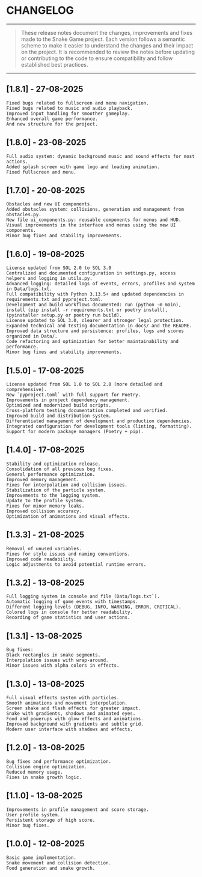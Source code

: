 # CHANGELOG

---

> These release notes document the changes, improvements and fixes made to the Snake Game project. Each version follows a semantic scheme to make it easier to understand the changes and their impact on the project. It is recommended to review the notes before updating or contributing to the code to ensure compatibility and follow established best practices.

---

## [1.8.1] - 27-08-2025
	Fixed bugs related to fullscreen and menu navigation.
	Fixed bugs related to music and audio playback.
	Improved input handling for smoother gameplay.
	Enhanced overall game performance.
	And new structure for the project.

## [1.8.0] - 23-08-2025
	Full audio system: dynamic background music and sound effects for most actions.
	Added splash screen with game logo and loading animation.
	Fixed fullscreen and menu.

## [1.7.0] - 20-08-2025
	Obstacles and new UI components.
	Added obstacles system: collisions, generation and management from obstacles.py.
	New file ui_components.py: reusable components for menus and HUD.
	Visual improvements in the interface and menus using the new UI components.
	Minor bug fixes and stability improvements.

## [1.6.0] - 19-08-2025
	License updated from SOL 2.0 to SOL 3.0
	Centralized and documented configuration in settings.py, access helpers and logging in utils.py.
	Advanced logging: detailed logs of events, errors, profiles and system in Data/logs.txt.
	Full compatibility with Python 3.13.5+ and updated dependencies in requirements.txt and pyproject.toml.
	Development and build workflows documented: run (python -m main), install (pip install -r requirements.txt or poetry install), (pyinstaller setup.py or poetry run build).
	License updated to SOL 3.0, clearer and stronger legal protection.
	Expanded technical and testing documentation in docs/ and the README.
	Improved data structure and persistence: profiles, logs and scores organized in Data/.
	Code refactoring and optimization for better maintainability and performance.
	Minor bug fixes and stability improvements.

## [1.5.0] - 17-08-2025
	License updated from SOL 1.0 to SOL 2.0 (more detailed and comprehensive).
	New `pyproject.toml` with full support for Poetry.
	Improvements in project dependency management.
	Optimized and modernized build scripts.
	Cross-platform testing documentation completed and verified.
	Improved build and distribution system.
	Differentiated management of development and production dependencies.
	Integrated configuration for development tools (linting, formatting).
	Support for modern package managers (Poetry + pip).

## [1.4.0] - 17-08-2025
	Stability and optimization release.
	Consolidation of all previous bug fixes.
	General performance optimization.
	Improved memory management.
	Fixes for interpolation and collision issues.
	Stabilization of the particle system.
	Improvements to the logging system.
	Update to the profile system.
	Fixes for minor memory leaks.
	Improved collision accuracy.
	Optimization of animations and visual effects.

## [1.3.3] - 21-08-2025
	Removal of unused variables.
	Fixes for style issues and naming conventions.
	Improved code readability.
	Logic adjustments to avoid potential runtime errors.

## [1.3.2] - 13-08-2025
	Full logging system in console and file (Data/logs.txt`).
	Automatic logging of game events with timestamps.
	Different logging levels (DEBUG, INFO, WARNING, ERROR, CRITICAL).
	Colored logs in console for better readability.
	Recording of game statistics and user actions.

## [1.3.1] - 13-08-2025
	Bug fixes:
	Black rectangles in snake segments.
	Interpolation issues with wrap-around.
	Minor issues with alpha colors in effects.

## [1.3.0] - 13-08-2025
	Full visual effects system with particles.
	Smooth animations and movement interpolation.
	Screen shake and flash effects for greater impact.
	Snake with gradients, shadows and animated eyes.
	Food and powerups with glow effects and animations.
	Improved background with gradients and subtle grid.
	Modern user interface with shadows and effects.

## [1.2.0] - 13-08-2025
	Bug fixes and performance optimization.
	Collision engine optimization.
	Reduced memory usage.
	Fixes in snake growth logic.

## [1.1.0] - 13-08-2025
	Improvements in profile management and score storage.
	User profile system.
	Persistent storage of high score.
	Minor bug fixes.

## [1.0.0] - 12-08-2025
	Basic game implementation.
	Snake movement and collision detection.
	Food generation and snake growth.
